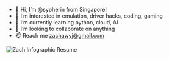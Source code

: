 - 👋 Hi, I’m @sypherin from Singapore!
- 👀 I’m interested in emulation, driver hacks, coding, gaming
- 🌱 I’m currently learning python, cloud, AI
- 💞️ I’m looking to collaborate on anything
- 📫 Reach me zachawyj@gmail.com 

![Zach Infographic Resume](https://user-images.githubusercontent.com/55992859/115256655-ff2d7180-a161-11eb-8844-a5f9f9a4e438.png)

<!---
sypherin/sypherin is a ✨ special ✨ repository because its `README.md` (this file) appears on your GitHub profile.
You can click the Preview link to take a look at your changes.
--->
